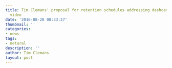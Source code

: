 ```yaml
---
title: Tim Clemans' proposal for retention schedules addressing dashcamera pre-event/fail-safe
  video
date: '2016-08-20 08:33:27'
thumbnail: ''
categories:
- news
tags:
- netural
description: ''
author: Tim Clemans
layout: post
---
```

